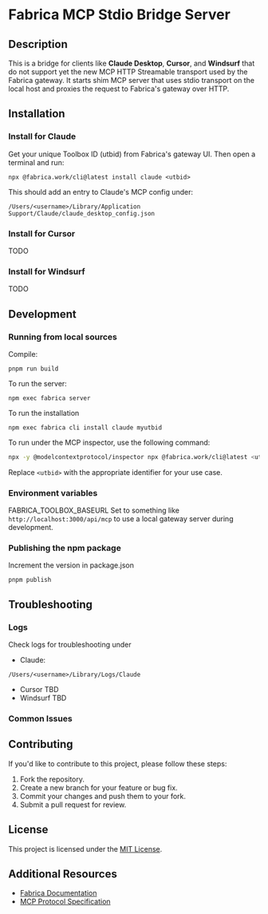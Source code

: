 # Fabrica MCP Stdio Bridge Server

## Description

This is a bridge for clients like **Claude Desktop**, **Cursor**, and **Windsurf** that do not support yet the new MCP HTTP Streamable transport used by the Fabrica gateway. It starts shim MCP server that uses stdio transport on the local host and proxies the request to Fabrica's gateway over HTTP.

## Installation

### Install for Claude

Get your unique Toolbox ID (utbid) from Fabrica's gateway UI.
Then open a terminal and run:
```
npx @fabrica.work/cli@latest install claude <utbid>
```
This should add an entry to Claude's MCP config under:

```
/Users/<username>/Library/Application Support/Claude/claude_desktop_config.json
```

### Install for Cursor

TODO

### Install for Windsurf

TODO

## Development

### Running from local sources

Compile:
```
pnpm run build
```

To run the server:
```
npm exec fabrica server
```

To run the installation
```
npm exec fabrica cli install claude myutbid
```

To run under the MCP inspector, use the following command:

```bash
npx -y @modelcontextprotocol/inspector npx @fabrica.work/cli@latest <utbid>
```

Replace `<utbid>` with the appropriate identifier for your use case.

### Environment variables

FABRICA_TOOLBOX_BASEURL
Set to something like `http://localhost:3000/api/mcp` to use a local gateway server during development.


### Publishing the npm package
Increment the version in package.json
```
pnpm publish
```

## Troubleshooting

### Logs

Check logs for troubleshooting under

  - Claude:
```
/Users/<username>/Library/Logs/Claude
```
  - Cursor
TBD
  - Windsurf
TBD

### Common Issues


## Contributing

If you'd like to contribute to this project, please follow these steps:

1. Fork the repository.
2. Create a new branch for your feature or bug fix.
3. Commit your changes and push them to your fork.
4. Submit a pull request for review.

## License

This project is licensed under the [MIT License](LICENSE).

## Additional Resources

- [Fabrica Documentation](https://fabrica.work/docs)
- [MCP Protocol Specification](https://modelcontextprotocol.org/spec)



